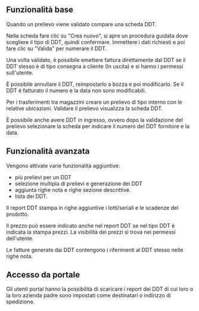 ## Funzionalità base

Quando un prelievo viene validato compare una scheda DDT.

Nella scheda fare clic su "Crea nuovo", si apre un procedura guidata
dove scegliere il tipo di DDT, quindi confermare. Immettere i dati
richiesti e poi fare clic su "Valida" per numerare il DDT.

Una volta validato, è possibile emettere fattura direttamente dal DDT se
il DDT stesso è di tipo consegna a cliente (In uscita) e si hanno i
permessi sull'utente.

È possibile annullare il DDT, reimpostarlo a bozza e poi modificarlo. Se
il DDT è fatturato il numero e la data non sono modificabili.

Per i trasferimenti tra magazzini creare un prelievo di tipo interno con
le relative ubicazioni. Validare il prelievo visualizza la scheda DDT.

È possibile anche avere DDT in ingresso, ovvero dopo la validazione del
prelievo selezionare la scheda per indicare il numero del DDT fornitore
e la data.

## Funzionalità avanzata

Vengono attivate varie funzionalità aggiuntive:

- più prelievi per un DDT
- selezione multipla di prelievi e generazione dei DDT
- aggiunta righe nota e righe sezione descrittive.
- lista dei DDT.

Il report DDT stampa in righe aggiuntive i lotti/seriali e le scadenze
del prodotto.

Il prezzo può essere indicato anche nel report DDT se nel tipo DDT è
indicata la stampa prezzi. La visibilità dei prezzi si trova nei
permessi dell'utente.

Le fatture generate dai DDT contengono i riferimenti al DDT stesso nelle
righe nota.

## Accesso da portale

Gli utenti portal hanno la possibilità di scaricare i report dei DDT di cui loro o la loro azienda padre sono impostati come destinatari o indirizzo di spedizione.
